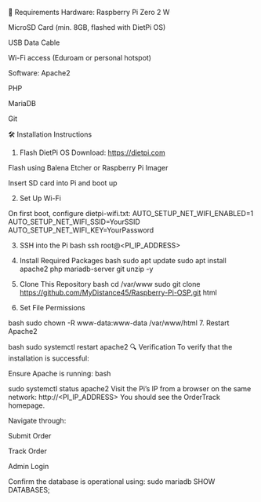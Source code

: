 📌 Requirements
Hardware:
Raspberry Pi Zero 2 W

MicroSD Card (min. 8GB, flashed with DietPi OS)

USB Data Cable

Wi-Fi access (Eduroam or personal hotspot)

Software:
Apache2

PHP

MariaDB

Git

🛠 Installation Instructions
1. Flash DietPi OS
Download: https://dietpi.com

Flash using Balena Etcher or Raspberry Pi Imager

Insert SD card into Pi and boot up

2. Set Up Wi-Fi

On first boot, configure dietpi-wifi.txt:
AUTO_SETUP_NET_WIFI_ENABLED=1  
AUTO_SETUP_NET_WIFI_SSID=YourSSID  
AUTO_SETUP_NET_WIFI_KEY=YourPassword

3. SSH into the Pi
bash
ssh root@<PI_IP_ADDRESS>

4. Install Required Packages
bash
sudo apt update
sudo apt install apache2 php mariadb-server git unzip -y

5. Clone This Repository
bash
cd /var/www
sudo git clone https://github.com/MyDistance45/Raspberry-Pi-OSP.git html
6. Set File Permissions

bash
sudo chown -R www-data:www-data /var/www/html
7. Restart Apache2

bash
sudo systemctl restart apache2
🔍 Verification
To verify that the installation is successful:

Ensure Apache is running:
bash

sudo systemctl status apache2
Visit the Pi’s IP from a browser on the same network:
http://<PI_IP_ADDRESS>
You should see the OrderTrack homepage.

Navigate through:

Submit Order

Track Order

Admin Login

Confirm the database is operational using:
sudo mariadb
SHOW DATABASES;

